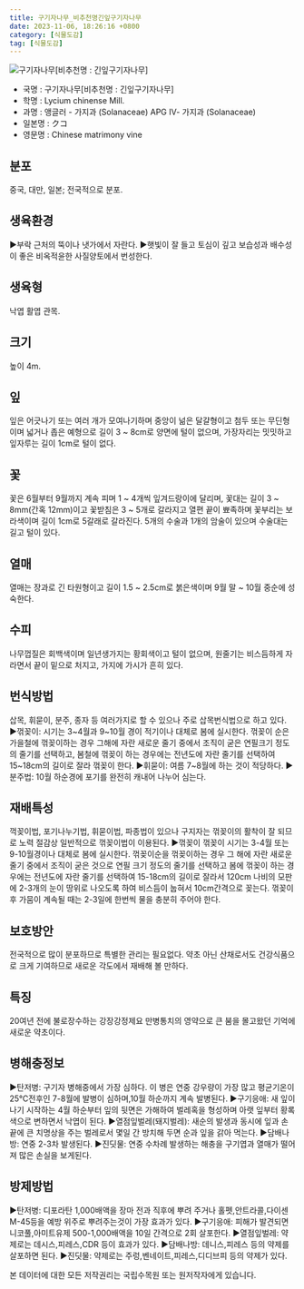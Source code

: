 ```yaml
---
title: 구기자나무_비추천명긴잎구기자나무
date: 2023-11-06, 18:26:16 +0800
category: [식물도감]
tag: [식물도감]
---
```




![구기자나무[비추천명 : 긴잎구기자나무]](http://www.nature.go.kr/fileUpload/plants/basic/Solanaceae/Lycium/7844/1_th2.JPG)
- 국명 : 구기자나무[비추천명 : 긴잎구기자나무]
- 학명 : Lycium chinense Mill.
- 과명 : 앵글러 - 가지과 (Solanaceae) APG Ⅳ- 가지과 (Solanaceae)
- 일본명 : クコ
- 영문명 : Chinese matrimony vine


## 분포
중국, 대만, 일본; 전국적으로 분포.
## 생육환경
▶부락 근처의 뚝이나 냇가에서 자란다. ▶햇빛이 잘 들고 토심이 깊고 보습성과 배수성이 좋은 비옥적윤한 사질양토에서 번성한다.
## 생육형
낙엽 활엽 관목.
## 크기
높이 4m.
## 잎
잎은 어긋나기 또는 여러 개가 모여나기하며 중앙이 넒은 달걀형이고 첨두 또는 무딘형이며 넓거나 좁은 예형으로 길이 3 ~ 8cm로 양면에 털이 없으며, 가장자리는 밋밋하고 잎자루는 길이 1cm로 털이 없다.
## 꽃
꽃은 6월부터 9월까지 계속 피며 1 ~ 4개씩 잎겨드랑이에 달리며, 꽃대는 길이 3 ~ 8mm(간혹 12mm)이고 꽃받침은 3 ~ 5개로 갈라지고 열편 끝이 뾰족하며 꽃부리는 보라색이며 길이 1cm로 5갈래로 갈라진다. 5개의 수술과 1개의 암술이 있으며 수술대는 길고 털이 있다.
## 열매
열매는 장과로 긴 타원형이고 길이 1.5 ~ 2.5cm로 붉은색이며 9월 말 ~ 10월 중순에 성숙한다.
## 수피
나무껍질은 회백색이며 일년생가지는 황회색이고 털이 없으며, 원줄기는 비스듬하게 자라면서 끝이 밑으로 처지고, 가지에 가시가 흔히 있다.
## 번식방법
삽목, 휘묻이, 분주, 종자 등 여러가지로 할 수 있으나 주로 삽목번식법으로 하고 있다.▶꺾꽂이: 시기는 3~4월과 9~10월 경이 적기이나 대체로 봄에 실시한다. 꺾꽂이  순은 가을철에 꺾꽂이하는 경우 그해에 자란 새로운 줄기 중에서 조직이 굳은 연필크기 정도의 줄기를 선택하고, 봄철에 꺾꽂이 하는 경우에는 전년도에 자란 줄기를 선택하여 15~18cm의 길이로 잘라 꺾꽂이 한다.▶휘묻이: 여름 7~8월에 하는 것이 적당하다.▶분주법: 10월 하순경에 포기를 완전히 캐내어 나누어 심는다.
## 재배특성
꺽꽂이법, 포기나누기법, 휘묻이법, 파종법이 있으나 구지자는 꺾꽂이의 활착이 잘 되므로 노력 절감상 일반적으로 꺾꽂이법이 이용된다. ▶꺾꽂이꺾꽂이 시기는 3-4월 또는 9-10월경이나 대체로 봄에 실시한다. 꺾꽂이순을 꺾꽂이하는 경우 그 해에 자란 새로운 줄기 중에서 조직이 굳은 것으로 연필 크기 정도의 줄기를 선택하고 봄에 꺾꽂이 하는 경우에는 전년도에 자란 줄기를 선택하여 15-18cm의 길이로 잘라서 120cm 나비의 모판에 2-3개의 눈이 땅위로 나오도록 하여 비스듬이 눕혀서 10cm간격으로 꽂는다. 꺾꽂이 후 가뭄이 계속될 때는 2-3일에 한번씩 물을 충분히 주어야 한다. 
## 보호방안
전국적으로 많이 분포하므로 특별한 관리는 필요없다. 약초 아닌 산채로서도 건강식품으로 크게 기여하므로 새로운 각도에서 재배해 볼 만하다.
## 특징
20여년 전에 불로장수하는 강장강정제요 만병통치의 영약으로 큰 붐을 몰고왔던 기억에 새로운 약초이다.
## 병해충정보
▶탄저병: 구기자 병해중에서 가장 심하다. 이 병은 연중 강우량이 가장 많고 평균기온이 25℃전후인 7-8월에 발병이 심하며,10월 하순까지 계속 발병된다.▶구기응애: 새 잎이 나기 시작하는 4월 하순부터 잎의 뒷면은 가해하여 벌레혹을 형성하며 아랫 잎부터 황록색으로 변하면서 낙엽이 된다.▶열점잎벌레(돼지벌레): 새순의 발생과 동시에 잎과 손끝에 큰 치명상을 주는 벌레로서 몇일 간 방치해 두면 순과 잎을 갉아 먹는다.▶담배나방: 연중 2-3차 발생된다.▶진딧물: 연중 수차례 발생하는 해충을 구기엽과 열매가 떨어져 많은 손실을 보게된다.
## 방제방법
▶탄저병: 디포라탄 1,000배액을 장마 전과 직후에 뿌려 주거나 홀펫,안트라콜,다이센 M-45등을 예방 위주로 뿌려주는것이 가장 효과가   있다.▶구기응애: 피해가 발견되면 니코풀,아미트유제 500-1,000배액을 10일 간격으로 2회 살포한다.▶열점잎벌레: 약제로는 데시스,피레스,CDR 등이 효과가 있다.▶담배나방: 데니스,피레스 등의 약제를 살포하면 된다.▶진딧물: 약제로는 주렁,벤네이트,피레스,디디브피 등의 약제가 있다.






본 데이터에 대한 모든 저작권리는 국립수목원 또는 원저작자에게 있습니다.
